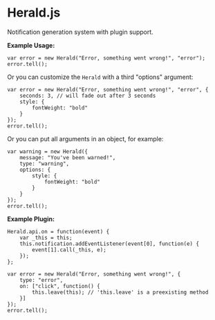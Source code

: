 Herald.js
===
Notification generation system with plugin support.

**Example Usage:**

	var error = new Herald("Error, something went wrong!", "error");
	error.tell();
	
Or you can customize the `Herald` with a third "options" argument:

	var error = new Herald("Error, something went wrong!", "error", {
		seconds: 3, // will fade out after 3 seconds
		style: {
			fontWeight: "bold"
		}
	});
	error.tell();
	
Or you can put all arguments in an object, for example:

	var warning = new Herald({
		message: "You've been warned!",
		type: "warning",
		options: {
			style: {
				fontWeight: "bold"
			}
		}
	});
	error.tell();
	
**Example Plugin:**

	Herald.api.on = function(event) {
		var _this = this;
		this.notification.addEventListener(event[0], function(e) {
			event[1].call(_this, e);
		});
	};
	
	var error = new Herald("Error, something went wrong!", {
		type: "error",
		on: ["click", function() {
			this.leave(this); // 'this.leave' is a preexisting method
		}]
	});
	error.tell();